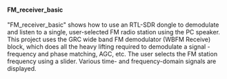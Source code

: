 

#### FM_receiver_basic
"FM_receiver_basic" shows how to use an RTL-SDR dongle to demodulate and listen to a single, user-selected FM radio station using the PC speaker.  This project uses the GRC wide band FM demodulator (WBFM Receive) block, which does all the heavy lifting required to demodulate a signal - frequency and phase matching, AGC, etc.  The user selects the FM station frequency using a slider.  Various time- and frequency-domain signals are displayed. 
